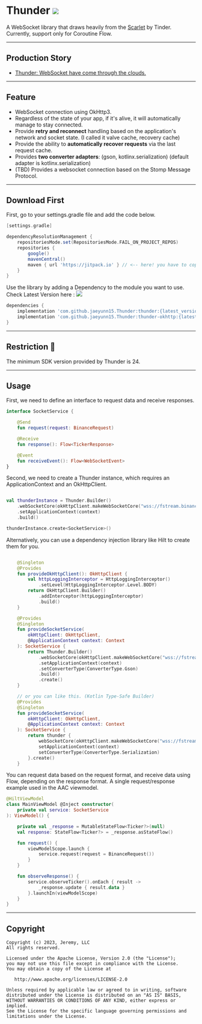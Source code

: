 # Thunder [![](https://jitpack.io/v/jaeyunn15/Thunder.svg)](https://jitpack.io/#jaeyunn15/Thunder)

A WebSocket library that draws heavily from the [Scarlet](https://github.com/Tinder/Scarlet) by Tinder.     
Currently, support only for Coroutine Flow.     

---
## Production Story
- [Thunder: WebSocket have come through the clouds.](https://medium.com/proandroiddev/%EF%B8%8Fthunder-websocket-have-come-through-the-clouds-4db1a9b31ffa)

---
## Feature
- WebSocket connection using OkHttp3.
- Regardless of the state of your app, if it's alive, it will automatically manage to stay connected. 
- Provide **retry and reconnect** handling based on the application's network and socket state.     (I called it valve cache, recovery cache)
- Provide the ability to **automatically recover requests** via the last request cache.
- Provides **two converter adapters**: (gson, kotlinx.serialization) (default adapter is kotlinx.serialization)
- (TBD) Provides a websocket connection based on the Stomp Message Protocol.

---
## Download First

First, go to your settings.gradle file and add the code below.
~~~ groovy
[settings.gradle]

dependencyResolutionManagement {
    repositoriesMode.set(RepositoriesMode.FAIL_ON_PROJECT_REPOS)
    repositories {
        google()
        mavenCentral()
        maven { url 'https://jitpack.io' } // <-- here! you have to copy & paste
    }
}
~~~

Use the library by adding a Dependency to the module you want to use.    
Check Latest Version here : [![](https://jitpack.io/v/jaeyunn15/Thunder.svg)](https://jitpack.io/#jaeyunn15/Thunder)
~~~ groovy
dependencies {
    implementation 'com.github.jaeyunn15.Thunder:thunder:{latest_version}'
    implementation 'com.github.jaeyunn15.Thunder:thunder-okhttp:{latest_version}'
}
~~~

---
## Restriction 🚨
The minimum SDK version provided by Thunder is 24.



---
## Usage

First, we need to define an interface to request data and receive responses.
~~~ kotlin
interface SocketService {

    @Send
    fun request(request: BinanceRequest)

    @Receive
    fun response(): Flow<TickerResponse>

    @Event
    fun receiveEvent(): Flow<WebSocketEvent>
}
~~~


Second, we need to create a Thunder instance, which requires an ApplicationContext and an OkHttpClient.
~~~ kotlin

val thunderInstance = Thunder.Builder()
    .webSocketCore(okHttpClient.makeWebSocketCore("wss://fstream.binance.com/stream"))
    .setApplicationContext(context)
    .build()

thunderInstance.create<SocketService>()
~~~



Alternatively, you can use a dependency injection library like Hilt to create them for you.

~~~ kotlin

    @Singleton
    @Provides
    fun provideOkHttpClient(): OkHttpClient {
        val httpLoggingInterceptor = HttpLoggingInterceptor()
            .setLevel(HttpLoggingInterceptor.Level.BODY)
        return OkHttpClient.Builder()
            .addInterceptor(httpLoggingInterceptor)
            .build()
    }

    @Provides
    @Singleton
    fun provideSocketService(
        okHttpClient: OkHttpClient,
        @ApplicationContext context: Context
    ): SocketService {
        return Thunder.Builder()
            .webSocketCore(okHttpClient.makeWebSocketCore("wss://fstream.binance.com/stream"))
            .setApplicationContext(context)
            .setConverterType(ConverterType.Gson)
            .build()
            .create()
    }

    // or you can like this. (Kotlin Type-Safe Builder)
    @Provides
    @Singleton
    fun provideSocketService(
        okHttpClient: OkHttpClient,
        @ApplicationContext context: Context
    ): SocketService {
        return thunder {
            webSocketCore(okHttpClient.makeWebSocketCore("wss://fstream.binance.com/stream"))
            setApplicationContext(context)
            setConverterType(ConverterType.Serialization)
        }.create()
    }
~~~



You can request data based on the request format, and receive data using Flow, depending on the response format.
A single request/response example used in the AAC viewmodel.

~~~ kotlin
@HiltViewModel
class MainViewModel @Inject constructor(
    private val service: SocketService
): ViewModel() {

    private val _response = MutableStateFlow<Ticker?>(null)
    val response: StateFlow<Ticker?> = _response.asStateFlow()

    fun request() {
        viewModelScope.launch {            
            service.request(request = BinanceRequest())
        }
    }

    fun observeResponse() {
        service.observeTicker().onEach { result ->
            _response.update { result.data }
        }.launchIn(viewModelScope)
    }
}
~~~

---


## Copyright
~~~
Copyright (c) 2023, Jeremy, LLC
All rights reserved.

Licensed under the Apache License, Version 2.0 (the "License");
you may not use this file except in compliance with the License.
You may obtain a copy of the License at

   http://www.apache.org/licenses/LICENSE-2.0

Unless required by applicable law or agreed to in writing, software
distributed under the License is distributed on an "AS IS" BASIS,
WITHOUT WARRANTIES OR CONDITIONS OF ANY KIND, either express or implied.
See the License for the specific language governing permissions and
limitations under the License.
~~~
